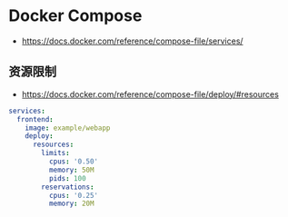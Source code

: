 # Docker Compose

- <https://docs.docker.com/reference/compose-file/services/>

## 资源限制

- <https://docs.docker.com/reference/compose-file/deploy/#resources>

```yaml
services:
  frontend:
    image: example/webapp
    deploy:
      resources:
        limits:
          cpus: '0.50'
          memory: 50M
          pids: 100
        reservations:
          cpus: '0.25'
          memory: 20M
```
